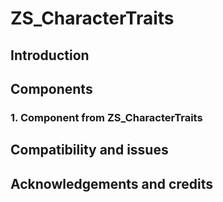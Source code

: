 # ZS_CharacterTraits

## Introduction


## Components


### 1. Component from ZS_CharacterTraits

## Compatibility and issues


## Acknowledgements and credits


